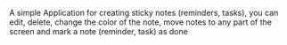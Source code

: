 A simple Application for creating sticky notes (reminders, tasks), you can edit, delete, change the color of the note, move notes to any part of the screen and mark a note (reminder, task) as done